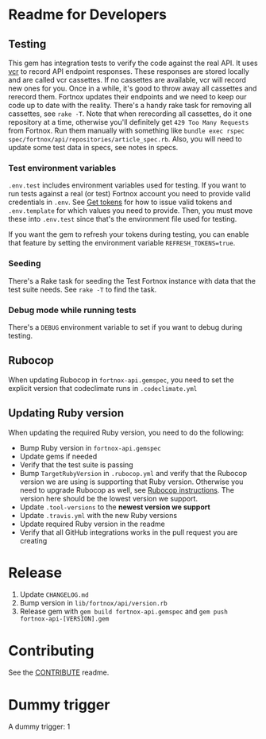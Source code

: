# Readme for Developers

## Testing

This gem has integration tests to verify the code against the real API. It uses
[vcr](https://github.com/vcr/vcr) to record API endpoint responses. These
responses are stored locally and are called vcr cassettes. If no cassettes are
available, vcr will record new ones for you. Once in a while, it's good to throw
away all cassettes and rerecord them. Fortnox updates their endpoints and we
need to keep our code up to date with the reality. There's a handy rake task for
removing all cassettes, see `rake -T`. Note that when rerecording all cassettes,
do it one repository at a time, otherwise you'll definitely get
`429 Too Many Requests` from Fortnox. Run them manually with something like
`bundle exec rspec spec/fortnox/api/repositories/article_spec.rb`. Also, you
will need to update some test data in specs, see notes in specs.

### Test environment variables

`.env.test` includes environment variables used for testing. If you want to run
tests against a real (or test) Fortnox account you need to provide valid
credentials in `.env`. See [Get tokens](get-tokens) for how to issue valid
tokens and `.env.template` for which values you need to provide. Then, you must
move these into `.env.test` since that's the environment file used for testing.

If you want the gem to refresh your tokens during testing, you can enable that
feature by setting the environment variable `REFRESH_TOKENS=true`.

### Seeding

There's a Rake task for seeding the Test Fortnox instance with data that the
test suite needs. See `rake -T` to find the task.

### Debug mode while running tests

There's a `DEBUG` environment variable to set if you want to debug during
testing.

## Rubocop

When updating Rubocop in `fortnox-api.gemspec`, you need to set the explicit
version that codeclimate runs in `.codeclimate.yml`

## Updating Ruby version

When updating the required Ruby version, you need to do the following:

- Bump Ruby version in `fortnox-api.gemspec`
- Update gems if needed
- Verify that the test suite is passing
- Bump `TargetRubyVersion` in `.rubocop.yml` and verify that the Rubocop version
  we are using is supporting that Ruby version. Otherwise you need to upgrade
  Rubocop as well, see [Rubocop instructions](#rubocop). The version here should
  be the lowest version we support.
- Update `.tool-versions` to the **newest version we support**
- Update `.travis.yml` with the new Ruby versions
- Update required Ruby version in the readme
- Verify that all GitHub integrations works in the pull request you are creating

# Release

1. Update `CHANGELOG.md`
2. Bump version in `lib/fortnox/api/version.rb`
3. Release gem with `gem build fortnox-api.gemspec` and
   `gem push fortnox-api-[VERSION].gem`

# Contributing

See the [CONTRIBUTE](CONTRIBUTE.md) readme.

# Dummy trigger

A dummy trigger: 1
